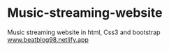# Music-streaming-website
Music streaming website in html, Css3 and bootstrap
www.beatblog98.netlify.app
